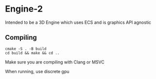 # Engine-2
Intended to be a 3D Engine which uses ECS and is graphics API agnostic

## Compiling
```
cmake -S . -B build
cd build && make && cd ..
```
Make sure you are compiling with Clang or MSVC

When running, use discrete gpu
